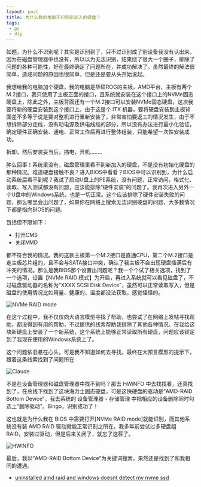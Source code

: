 ```yaml
---
layout: post
title: 为什么我的电脑不识别新加入的硬盘？
tags:
 - pc
 - diy
---
```


如题，为什么不识别呢？其实是识别到了，只不过识别成了别设备我没有认出来，因为在磁盘管理器中也没有，所以以为无法识别，结果绕了很大一个圈子，排除了问题的各种可能性，好在最终确定了问题所在，并成功解决了。虽然最终的解法很简单，造成问题的原因也很简单，但是还是要从头开始说起。

我想给我的电脑加个硬盘，我的电脑是华硕ROG的主板，AMD平台，主板有两个M.2接口，我只使用了主板正面的接口，且系统就安装在这个接口上的NVMe固态硬盘上，除此之外，主板背面还有一个M.2接口可以安装NVMe固态硬盘，这次我要将新的硬盘安装到这个接口上，由于这是个 ITX 机器，要将硬盘安装到主板背面差不多等于说是要对整机进行重新安装了，非常害怕要返工的情况发生，由于不想拆除部分走线，没有动电源及供电线缆的部分，所以没有办法进行最小化验证，确定硬件正确安装、通电、正常工作后再进行整体组装，只能希望一次性安装成功。

拆卸，然后安装妥当后，插电，开机........

肿么回事！系统里没有，磁盘管理里看不到新加入的硬盘，不是没有初始化硬盘的那种情况。难道硬盘接触不良？进入BIOS中看看？BIOS中可以识别到，为什么启动系统后看不到呢？我试了启动U盘上的PE系统，没有问题，正常访问，格式化、读取、写入测试都没有问题，应该能排除“硬件安装”的问题了。我再次进入另外一个U盘中的Windows系统，也是一切正常。这个应该排除了硬件安装失败的问题，那么哪里会出问题了，如果你在网络上搜索无法识别硬盘的问题，大多数情况下都是指向BIOS的问题。

包括但不限如下：
 - 打开CMS
 - 关闭VMD

都不符合我的情况。我的这款主板第一个M.2接口是直通CPU，第二个M.2接口是走主板芯片组的，且不会与SATA接口冲突，确认了我主板不会出现硬盘插满后有冲突的情况。那么是我BIOS那个设置出问题呢？我一个个试了相关选项，找到了一个选项，设置【NVMe RAID 模式】为开启，再进入系统就可以看见磁盘了，不过磁盘驱动器的名称为“XXXX SCSI Disk Device”，虽然可以正常读取写入，但是磁盘的使用情况比如用量、健康的、温度都没法获取，感觉怪怪的。

![NVMe RAID mode](https://f.xavierskip.com:42049/i/0bcb2dfb69576a8e964110fff718b23e7b9076df5e8663199ab33d554c9626fb.jpg)

在这个过程中，我不仅仅向大语言模型寻找了帮助，也尝试了在网络上发帖寻找帮助，都没得到有用的帮助，不过提供的线索帮助我排除了其他各种情况。在我给这块新硬盘上安装了一个新系统，这个系统上能够正常读取所有硬盘，问题应该锁定到了我现在使用的Windows系统上了。

这个问题依旧悬在心头，可是我不知道如何去寻找。最终在大预言模型的提示下，跟着这条线索找到了问题所在

![Claude](https://f.xavierskip.com:42049/i/0b5e8354a5fb4938201a3246f8b6a28bc95697987fd207f20b53819386cced48.jpg)

不是在设备管理器和磁盘管理器中找不到吗？那去 HWiNFO 中去找找看，还真找到了，在总线下找到了这块海力士固态硬盘，可是这快硬盘的驱动是“AMD-RAID Bottom Device”，我去系统的 设备管理器 - 存储管理 中把相应的设备删除同时勾选上“删除驱动”。Bingo，识别成功了！

这也就是为什么我在 BIOS 中需要打开[NVMe RAID mode]就能识别，而其他系统没有装 AMD RAID 驱动就能正常识别之所在。我多年前尝试过多硬盘组 RAID，安装过驱动，但是后来关闭了，就忘了这茬了。

![HWiNFO](https://f.xavierskip.com:42049/i/cd4638159a8fd8e3738ff1b314cce7452f87e19a85a97d9cb16c8c54ce24c156.jpg)

最后，我以“AMD-RAID Bottom Device”为关键词搜索，果然还是找到了和我相同的遭遇。

- [uninstalled amd raid and windows doesnt detect my nvme ssd](https://www.reddit.com/r/AMDHelp/comments/b6a449/uninstalled_amd_raid_and_windows_doesnt_detect_my/)


